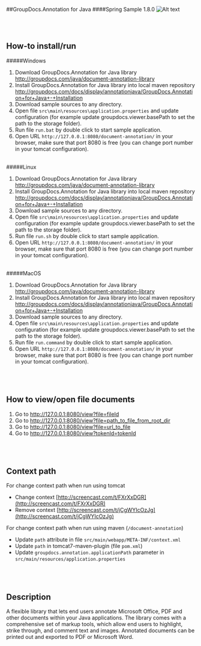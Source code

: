 ##GroupDocs.Annotation for Java
####Spring Sample 1.8.0
![Alt text](https://media.licdn.com/media/p/7/005/059/258/39b2da3.png "Optional title")

<br/><br/>

How-to install/run
------

#####Windows
1. Download GroupDocs.Annotation for Java library http://groupdocs.com/java/document-annotation-library
2. Install GroupDocs.Annotation for Java library into local maven repository http://groupdocs.com/docs/display/annotationjava/GroupDocs.Annotation+for+Java+-+Installation
3. Download sample sources to any directory.
4. Open file `src\main\resources\application.properties` and update configuration (for example update groupdocs.viewer.basePath to set the path to the storage folder).
5. Run file `run.bat` by double click to start sample application.
6. Open URL `http://127.0.0.1:8080/document-annotation/` in your browser, make sure that port 8080 is free (you can change port number in your tomcat configuration).
<br/><br/>

#####Linux
1. Download GroupDocs.Annotation for Java library http://groupdocs.com/java/document-annotation-library
2. Install GroupDocs.Annotation for Java library into local maven repository http://groupdocs.com/docs/display/annotationjava/GroupDocs.Annotation+for+Java+-+Installation
3. Download sample sources to any directory.
4. Open file `src\main\resources\application.properties` and update configuration (for example update groupdocs.viewer.basePath to set the path to the storage folder).
5. Run file `run.sh` by double click to start sample application.
6. Open URL `http://127.0.0.1:8080/document-annotation/` in your browser, make sure that port 8080 is free (you can change port number in your tomcat configuration).
<br/><br/>

#####MacOS
1. Download GroupDocs.Annotation for Java library http://groupdocs.com/java/document-annotation-library
2. Install GroupDocs.Annotation for Java library into local maven repository http://groupdocs.com/docs/display/annotationjava/GroupDocs.Annotation+for+Java+-+Installation
3. Download sample sources to any directory.
4. Open file `src\main\resources\application.properties` and update configuration (for example update groupdocs.viewer.basePath to set the path to the storage folder).
5. Run file `run.command` by double click to start sample application.
6. Open URL `http://127.0.0.1:8080/document-annotation/` in your browser, make sure that port 8080 is free (you can change port number in your tomcat configuration).
<br/><br/><br/><br/>

How to view/open file documents
-------------------------------
1. Go to http://127.0.0.1:8080/view?file=fileId
2. Go to http://127.0.0.1:8080/view?file=path_to_file_from_root_dir
3. Go to http://127.0.0.1:8080/view?file=url_to_file
4. Go to http://127.0.0.1:8080/view?tokenId=tokenId
<br/><br/><br/><br/>

Context path
-------------------------------
For change context path when run using tomcat
* Change context [http://screencast.com/t/FXrXxDGR](http://screencast.com/t/FXrXxDGR)
* Remove context [http://screencast.com/t/jCgWYIcOzJg](http://screencast.com/t/jCgWYIcOzJg)

For change context path when run using maven (`/document-annotation`)
* Update `path` attribute in file `src/main/webapp/META-INF/context.xml`
* Update `path` in tomcat7-maven-plugin (file `pom.xml`)
* Update `groupdocs.annotation.applicationPath` parameter in `src/main/resources/application.properties`
<br/><br/><br/><br/>

Description
---------------
A flexible library that lets end users annotate Microsoft Office, PDF and other documents within your Java applications. The library comes with a comprehensive set of markup tools, which allow end users to highlight, strike through, and comment text and images. Annotated documents can be printed out and exported to PDF or Microsoft Word.
